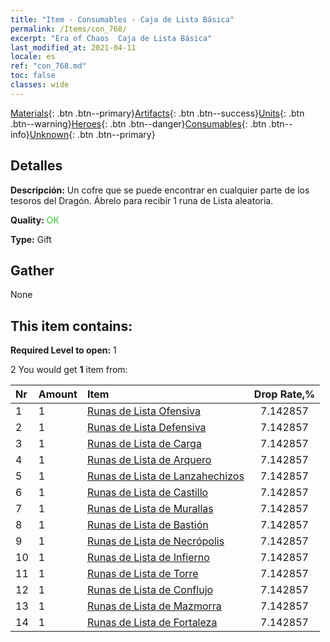 ```yaml
---
title: "Item - Consumables - Caja de Lista Básica"
permalink: /Items/con_768/
excerpt: "Era of Chaos  Caja de Lista Básica"
last_modified_at: 2021-04-11
locale: es
ref: "con_768.md"
toc: false
classes: wide
---
```

 [Materials](/es/Items/){: .btn .btn--primary}[Artifacts](/es/Items/Artifacts/){: .btn .btn--success}[Units](/es/Items/Units/){: .btn .btn--warning}[Heroes](/es/Items/Heroes/){: .btn .btn--danger}[Consumables](/es/Items/Consumables/){: .btn .btn--info}[Unknown](/es/Items/Unknown/){: .btn .btn--primary}

## Detalles
 **Descripción:** Un cofre que se puede encontrar en cualquier parte de los tesoros del Dragón. Ábrelo para recibir 1 runa de Lista aleatoria.

 **Quality:** <span style="color: #32CD32">OK</span>

 **Type:** Gift

## Gather

  None

## This item contains:

 **Required Level to open:** 1

 2 You would get **1** item  from:

  | Nr | Amount |     Item    | Drop Rate,% |
  |:---|:-------|:------------|:---------:|
  | 1 | 1 | [Runas de Lista Ofensiva](/es/Items/con_734/) | 7.142857 | 
  | 2 | 1 | [Runas de Lista Defensiva](/es/Items/con_739/) | 7.142857 | 
  | 3 | 1 | [Runas de Lista de Carga](/es/Items/con_741/) | 7.142857 | 
  | 4 | 1 | [Runas de Lista de Arquero](/es/Items/con_742/) | 7.142857 | 
  | 5 | 1 | [Runas de Lista de Lanzahechizos](/es/Items/con_746/) | 7.142857 | 
  | 6 | 1 | [Runas de Lista de Castillo](/es/Items/con_752/) | 7.142857 | 
  | 7 | 1 | [Runas de Lista de Murallas](/es/Items/con_753/) | 7.142857 | 
  | 8 | 1 | [Runas de Lista de Bastión](/es/Items/con_754/) | 7.142857 | 
  | 9 | 1 | [Runas de Lista de Necrópolis](/es/Items/con_755/) | 7.142857 | 
  | 10 | 1 | [Runas de Lista de Infierno](/es/Items/con_777/) | 7.142857 | 
  | 11 | 1 | [Runas de Lista de Torre](/es/Items/con_785/) | 7.142857 | 
  | 12 | 1 | [Runas de Lista de Conflujo](/es/Items/con_791/) | 7.142857 | 
  | 13 | 1 | [Runas de Lista de Mazmorra](/es/Items/con_792/) | 7.142857 | 
  | 14 | 1 | [Runas de Lista de Fortaleza](/es/Items/con_818/) | 7.142857 | 
